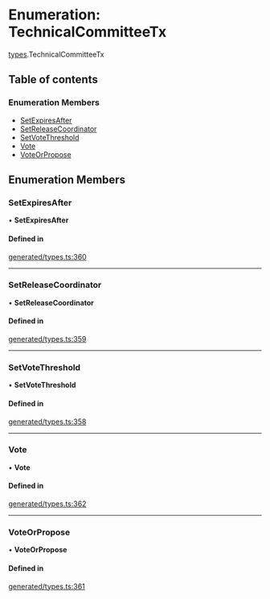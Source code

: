 # Enumeration: TechnicalCommitteeTx

[types](../wiki/types).TechnicalCommitteeTx

## Table of contents

### Enumeration Members

- [SetExpiresAfter](../wiki/types.TechnicalCommitteeTx#setexpiresafter)
- [SetReleaseCoordinator](../wiki/types.TechnicalCommitteeTx#setreleasecoordinator)
- [SetVoteThreshold](../wiki/types.TechnicalCommitteeTx#setvotethreshold)
- [Vote](../wiki/types.TechnicalCommitteeTx#vote)
- [VoteOrPropose](../wiki/types.TechnicalCommitteeTx#voteorpropose)

## Enumeration Members

### SetExpiresAfter

• **SetExpiresAfter**

#### Defined in

[generated/types.ts:360](https://github.com/PolymathNetwork/polymesh-sdk/blob/c6fe1be3/src/generated/types.ts#L360)

___

### SetReleaseCoordinator

• **SetReleaseCoordinator**

#### Defined in

[generated/types.ts:359](https://github.com/PolymathNetwork/polymesh-sdk/blob/c6fe1be3/src/generated/types.ts#L359)

___

### SetVoteThreshold

• **SetVoteThreshold**

#### Defined in

[generated/types.ts:358](https://github.com/PolymathNetwork/polymesh-sdk/blob/c6fe1be3/src/generated/types.ts#L358)

___

### Vote

• **Vote**

#### Defined in

[generated/types.ts:362](https://github.com/PolymathNetwork/polymesh-sdk/blob/c6fe1be3/src/generated/types.ts#L362)

___

### VoteOrPropose

• **VoteOrPropose**

#### Defined in

[generated/types.ts:361](https://github.com/PolymathNetwork/polymesh-sdk/blob/c6fe1be3/src/generated/types.ts#L361)
